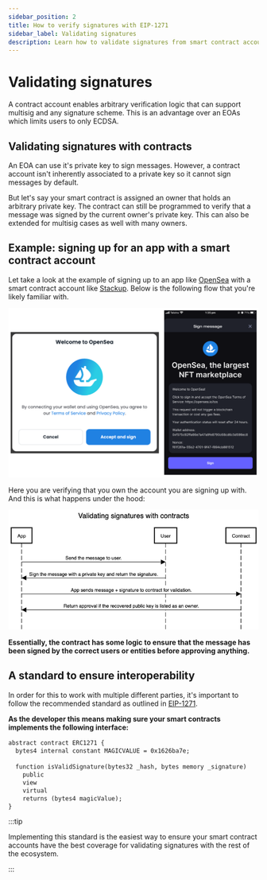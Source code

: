 ```yaml
---
sidebar_position: 2
title: How to verify signatures with EIP-1271
sidebar_label: Validating signatures
description: Learn how to validate signatures from smart contract accounts using EIP-1271 using this guide. Example included!
---
```


# Validating signatures

A contract account enables arbitrary verification logic that can support multisig and any signature scheme. This is an advantage over an EOAs which limits users to only ECDSA.

## Validating signatures with contracts

An EOA can use it's private key to sign messages. However, a contract account isn't inherently associated to a private key so it cannot sign messages by default.

But let's say your smart contract is assigned an owner that holds an arbitrary private key. The contract can still be programmed to verify that a message was signed by the current owner's private key. This can also be extended for multisig cases as well with many owners.

## Example: signing up for an app with a smart contract account

Let take a look at the example of signing up to an app like [OpenSea](https://opensea.io/) with a smart contract account like [Stackup](https://stackup.sh/). Below is the following flow that you're likely familiar with.

![Signature validation example](../../../static/img/signature-validation-example.png)

Here you are verifying that you own the account you are signing up with. And this is what happens under the hood:

![Validating signatures with contracts](../../../static/img/validating-signatures-with-contracts.png)

**Essentially, the contract has some logic to ensure that the message has been signed by the correct users or entities before approving anything.**

## A standard to ensure interoperability

In order for this to work with multiple different parties, it's important to follow the recommended standard as outlined in [EIP-1271](https://eips.ethereum.org/EIPS/eip-1271).

**As the developer this means making sure your smart contracts implements the following interface:**

```solidity
abstract contract ERC1271 {
  bytes4 internal constant MAGICVALUE = 0x1626ba7e;

  function isValidSignature(bytes32 _hash, bytes memory _signature)
    public
    view
    virtual
    returns (bytes4 magicValue);
}

```

:::tip

Implementing this standard is the easiest way to ensure your smart contract accounts have the best coverage for validating signatures with the rest of the ecosystem.

:::
